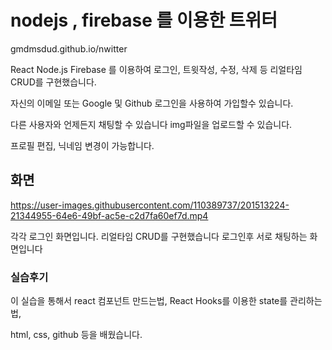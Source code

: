 # nodejs , firebase 를 이용한 트위터

gmdmsdud.github.io/nwitter


React  Node.js  Firebase 를 이용하여
로그인, 트윗작성, 수정, 삭제 등 리얼타임 CRUD를 구현했습니다.

자신의 이메일 또는 Google 및 Github 로그인을 사용하여 가입할수 있습니다.

다른 사용자와 언제든지 채팅할 수 있습니다 img파일을 업로드할 수 있습니다.

프로필 편집, 닉네임 변경이 가능합니다.


## 화면

https://user-images.githubusercontent.com/110389737/201513224-21344955-64e6-49bf-ac5e-c2d7fa60ef7d.mp4


각각 로그인 화면입니다. 리얼타임 CRUD를 구현했습니다
로그인후 서로 채팅하는 화면입니다

### 실습후기

이 실습을 통해서 react 컴포넌트 만드는법, React Hooks를 이용한 state를 관리하는법,

html, css, github 등을 배웠습니다.

